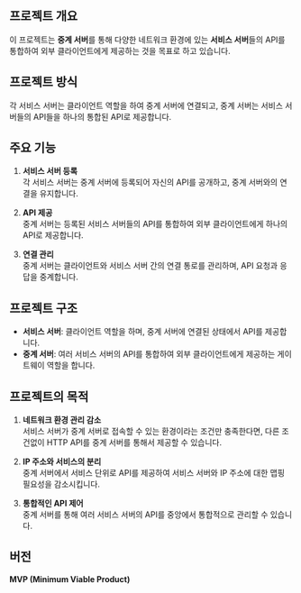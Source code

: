 ## 프로젝트 개요
이 프로젝트는 **중계 서버**를 통해 다양한 네트워크 환경에 있는 **서비스 서버**들의 API를 통합하여 외부 클라이언트에게 제공하는 것을 목표로 하고 있습니다. 

## 프로젝트 방식
각 서비스 서버는 클라이언트 역할을 하여 중계 서버에 연결되고, 중계 서버는 서비스 서버들의 API들을 하나의 통합된 API로 제공합니다.

## 주요 기능
1. **서비스 서버 등록**  
   각 서비스 서버는 중계 서버에 등록되어 자신의 API를 공개하고, 중계 서버와의 연결을 유지합니다.
   
2. **API 제공**  
   중계 서버는 등록된 서비스 서버들의 API를 통합하여 외부 클라이언트에게 하나의 API로 제공합니다.

3. **연결 관리**  
   중계 서버는 클라이언트와 서비스 서버 간의 연결 통로를 관리하며, API 요청과 응답을 중계합니다.

## 프로젝트 구조
- **서비스 서버**: 클라이언트 역할을 하며, 중계 서버에 연결된 상태에서 API를 제공합니다.
- **중계 서버**: 여러 서비스 서버의 API를 통합하여 외부 클라이언트에게 제공하는 게이트웨이 역할을 합니다.

## 프로젝트의 목적
1. **네트워크 환경 관리 감소**  
   서비스 서버가 중계 서버로 접속할 수 있는 환경이라는 조건만 충족한다면, 다른 조건없이 HTTP API를 중계 서버를 통해서 제공할 수 있습니다.
   
2. **IP 주소와 서비스의 분리**  
   중계 서버에서 서비스 단위로 API를 제공하여 서비스 서버와 IP 주소에 대한 맵핑 필요성을 감소시킵니다.
   
3. **통합적인 API 제어**  
   중계 서버를 통해 여러 서비스 서버의 API를 중앙에서 통합적으로 관리할 수 있습니다.

## 버전
**MVP (Minimum Viable Product)**
